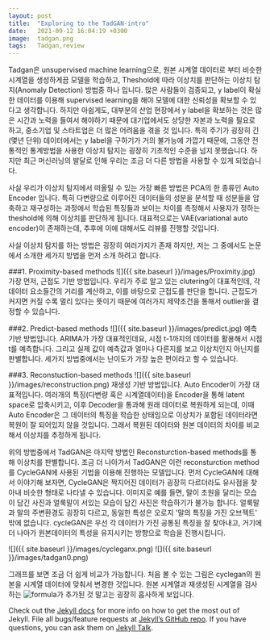 ```yaml
---
layout: post
title:  "Exploring to the TadGAN-intro"
date:   2021-09-12 16:04:19 +0300
image:  tadgan.png
tags:   Tadgan,review
---
```

Tadgan은 unsupervised machine learning으로, 원본 시계열 데이터로 부터 비슷한 시계열을 생성하게끔 모델을 학습하고, Theshold에 따라 이상치를 판단하는 이상치 탐지(Anomaly Detection) 방법중 하나 입니다. 많은 사람들이 검증되고, y label이 확실한 데이터를 이용해 supervised learning을 해야 모델에 대한 신뢰성을 확보할 수 있다고 생각합니다. 하지만 아쉽게도, 대부분의 산업 현장에서 y label을 확보하는 것은 많은 시간과 노력을 들여서 해야하기 때문에 대기업에서도 상당한 자본과 노력을 필요로 하고, 중소기업 및 스타트업은 더 많은 어려움을 겪을 것 입니다. 특히 주기가 굉장히 긴(몇년 단위) 데이터에서는 y label을 구하기가 거의 불가능에 가깝기 때문에, 그동안 전통적인 통계방법을 사용한 이상치 탐지는 굉장히 기초적인 수준을 넘지 못했습니다. 하지만 최근 머신러닝의 발달로 인해 우리는 조금 더 다른 방법을 사용할  수 있게 되었습니다. 

사실 우리가 이상치 탐지에서 떠올릴 수 있는 가장 빠른 방법은 PCA의 한 종류인 Auto Encoder 입니다. 특히 다변량으로 이루어진 데이터들의 성분을 분석할 때 성분들을 압축하고 재구성하는 과정에서 학습된 특징들과 보이는 차이를 측정해서 사용자가 정하는  theshold에 의해 이상치를 판단하게 됩니다. 대표적으로는 VAE(variational auto encoder)이 존재하는데, 추후에 이에 대해서도 리뷰를 진행할 것입니다.
 
 사실 이상치 탐지를 하는 방법은 굉장히 여러가지가 존재 하지만, 저는 그 중에서도 논문에서 소개한 세가지 방법을 먼저 소개 하려고 합니다.
 
 ###1. Proximity-based methods
 ![]({{ site.baseurl }}/images/Proximity.jpg)
 가장 먼저, 근접도 기반 방법입니다. 우리가 주로 알고 있는 clutering이 대표적인데, 각 데이터 요소들간의 거리를 계산하고, 이를 바탕으로 근접도를 판단을 합니다. 근접도가 커지면 커질 수록 멀리 있다는 뜻이기 때문에 여러가지 제약조건을 통해서 outlier을 결정할 수 있습니다. 


###2. Predict-based methods
 ![]({{ site.baseurl }}/images/predict.jpg)
 예측 기반 방법입니다. ARIMA가 가장 대표적인데요, 시점  t-1까지의 데이터를 활용해서 시점 t를 예측합니다. 그리고 실제 값이 예측값과 얼마나 다른지를 보고 이상치인지 아닌지를 판별합니다. 세가지 방법중에서는 난이도가 가장 높은 편이라고 할 수 있습니다.
 
 
###3. Reconstuction-based methods
 ![]({{ site.baseurl }}/images/reconstruction.png)
 재생성 기반 방법입니다. Auto Encoder이 가장 대표적입니다. 여러개의 특징(다변량 혹은 시계열데이터)을 Encoder을 통해 latent space로 압축시키고, 이후 Decoder을 통과해 원래 데이터로 복원하게 되는데, 이때 Auto Encoder은 그 데이터의 특징을 학습한 상태임으로 이상치가 포함된 데이터라면 복원이 잘 되어있지 않을 것입니다. 그래서 복원된 데이터와 원본 데이터의 차이를 비교해서 이상치를 추정하게 됩니다.

 위의 방법중에서 TadGAN은 마지막 방법인 Reconsturction-based methods를 통해 이상치를 판별합니다. 조금 더 나아가서 TadGAN은 이런 reconsturction method를 CycleGAN에 사용된 기법을 이용해 진행하는 모델입니다. 먼저 CycleGAN에 대해서 이야기해 보자면, CycleGAN은 짝지어진 데이터가 굉장히 다르더라도 유사점을 찾아내 비슷한 형태로 나타낼 수 있습니다. 이미지로 예를 들면, 말이 초원을 달리는 모습이 담긴 사진과 얼룩말이 서있는 모습이 담긴 사진은 학습하기가 불가능 합니다. 얼룩말과 말의 주변환경도 굉장히 다르고, 동일한 특성은 오로지 '말의 특징을 가진 오브젝트' 밖에 없습니다. cycleGAN은 우선 각 데이터가 가진 공통된 특징을 잘 찾아내고, 거기에 더 나아가 원본데이터의 특성을 유지시키는 방향으로 학습을 진행시킵니다. 

![]({{ site.baseurl }}/images/cycleganx.png)
![]({{ site.baseurl }}/images/tadgan0.png)

 그래프를 보면 조금 더 쉽게 비교가 가능합니다. 처음 볼 수 있는 그림은 cyclegan의 원본을 시계열 데이터에 맞춰서 변경한 것입니다. 원본 시계열과 재생성된 시계열을 검사하는 ![formula](https://render.githubusercontent.com/render/math?math=C_x)가 추가된 것 말고는 굉장히 흡사하게 보입니다. 

 
 
 
Check out the [Jekyll docs][jekyll-docs] for more info on how to get the most out of Jekyll. File all bugs/feature requests at [Jekyll’s GitHub repo][jekyll-gh]. If you have questions, you can ask them on [Jekyll Talk][jekyll-talk].

[jekyll-docs]: https://jekyllrb.com/docs/home
[jekyll-gh]:   https://github.com/jekyll/jekyll
[jekyll-talk]: https://talk.jekyllrb.com/

